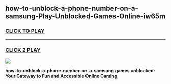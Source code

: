
## how-to-unblock-a-phone-number-on-a-samsung-Play-Unblocked-Games-Online-iw65m
<h3>
<a href="https://premium76.site?title=how-to-unblock-a-phone-number-on-a-samsung&ref=25A">CLICK TO PLAY</a></h3>
<hr>

<h3>
<a href="https://premium76.site?title=how-to-unblock-a-phone-number-on-a-samsung&ref=25A">CLICK 2 PLAY</a>
  
</h3>

<a href="https://premium76.site?title=how-to-unblock-a-phone-number-on-a-samsung&ref=25A"><img src="https://clearcache.store/games.png"></a>


**how-to-unblock-a-phone-number-on-a-samsung games unblocked: Your Gateway to Fun and Accessible Online Gaming**
